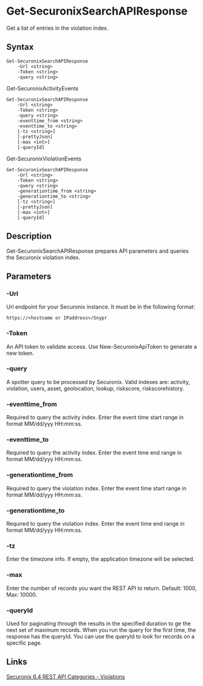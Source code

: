 # Get-SecuronixSearchAPIResponse
Get a list of entries in the violation index.

## Syntax
```
Get-SecuronixSearchAPIResponse
    -Url <string>
    -Token <string>
    -query <string>
```

Get-SecuronixActivityEvents
```
Get-SecuronixSearchAPIResponse
    -Url <string>
    -Token <string>
    -query <string>
    -eventtime_from <string>
    -eventtime_to <string>
    [-tz <string>]
    [-prettyJson]
    [-max <int>]
    [-queryId]
```

Get-SecuronixViolationEvents
```
Get-SecuronixSearchAPIResponse
    -Url <string>
    -Token <string>
    -query <string>
    -generationtime_from <string>
    -generationtime_to <string>
    [-tz <string>]
    [-prettyJson]
    [-max <int>]
    [-queryId]
```

## Description
Get-SecuronixSearchAPIResponse prepares API parameters and queries the Securonix violation index.

## Parameters

### -Url
Url endpoint for your Securonix instance.
It must be in the following format:
```
https://<hostname or IPaddress>/Snypr
```

### -Token
An API token to validate access. Use New-SecuronixApiToken to generate a new token.

### -query
A spotter query to be processed by Securonix. Valid indexes are: activity, violation, users, asset, geolocation, lookup, riskscore, riskscorehistory.

### -eventtime_from
Required to query the activity index. Enter the event time start range in format MM/dd/yyy HH:mm:ss.

### -eventtime_to
Required to query the activity index. Enter the event time end range in format MM/dd/yyy HH:mm:ss.

### -generationtime_from
Required to query the violation index. Enter the event time start range in format MM/dd/yyy HH:mm:ss.

### -generationtime_to
Required to query the violation index. Enter the event time end range in format MM/dd/yyy HH:mm:ss.

### -tz
Enter the timezone info. If empty, the application timezone will be selected.

### -max
Enter the number of records you want the REST API to return. Default: 1000, Max: 10000.

### -queryId
Used for paginating through the results in the specified duration to ge the next set of maximum records. When you run the query for the first time, the response has the queryId. You can use the queryId to look for records on a specific page.

## Links
[Securonix 6.4 REST API Categories - Violations](https://documentation.securonix.com/onlinedoc/Content/6.4%20Cloud/Content/SNYPR%206.4/6.4%20Guides/Web%20Services/6.4_REST%20API%20Categories.htm#Violations)